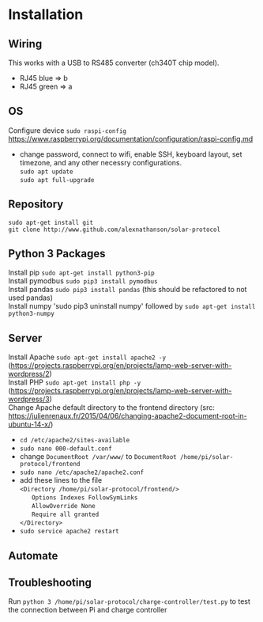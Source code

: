# Installation
## Wiring
This works with a USB to RS485 converter (ch340T chip model).
* RJ45 blue => b
* RJ45 green => a

## OS
Configure device `sudo raspi-config` https://www.raspberrypi.org/documentation/configuration/raspi-config.md <br>
* change password, connect to wifi, enable SSH, keyboard layout, set timezone, and any other necessry configurations.<br>
`sudo apt update`<br>
`sudo apt full-upgrade`

## Repository
`sudo apt-get install git`<br>
`git clone http://www.github.com/alexnathanson/solar-protocol`

## Python 3 Packages
Install pip `sudo apt-get install python3-pip`<br>
Install pymodbus `sudo pip3 install pymodbus`<br>
Install pandas `sudo pip3 install pandas` (this should be refactored to not used pandas)<br>
Install numpy 'sudo pip3 uninstall numpy' followed by `sudo apt-get install python3-numpy`

## Server
Install Apache `sudo apt-get install apache2 -y` (https://projects.raspberrypi.org/en/projects/lamp-web-server-with-wordpress/2)<br>
Install PHP `sudo apt-get install php -y` (https://projects.raspberrypi.org/en/projects/lamp-web-server-with-wordpress/3)<br>
Change Apache default directory to the frontend directory (src: https://julienrenaux.fr/2015/04/06/changing-apache2-document-root-in-ubuntu-14-x/)
* `cd /etc/apache2/sites-available`
* `sudo nano 000-default.conf`
* change `DocumentRoot /var/www/` to `DocumentRoot /home/pi/solar-protocol/frontend`
* `sudo nano /etc/apache2/apache2.conf`
* add these lines to the file<br>
`<Directory /home/pi/solar-protocol/frontend/>`<br>
&nbsp;&nbsp;&nbsp;&nbsp;&nbsp;&nbsp;`Options Indexes FollowSymLinks`<br>
&nbsp;&nbsp;&nbsp;&nbsp;&nbsp;&nbsp;`AllowOverride None`<br>
&nbsp;&nbsp;&nbsp;&nbsp;&nbsp;&nbsp;`Require all granted`<br>
`</Directory>`
* `sudo service apache2 restart`

## Automate

## Troubleshooting
Run `python 3 /home/pi/solar-protocol/charge-controller/test.py` to test the connection between Pi and charge controller
